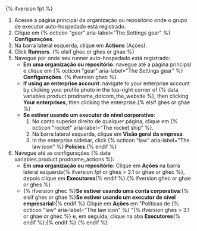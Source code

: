 {% ifversion fpt %}
1. Acesse a página principal da organização ou repositório onde o grupo de executor auto-hospedado está registrado.
2. Clique em {% octicon "gear" aria-label="The Settings gear" %} **Configurações**.
3. Na barra lateral esquerda, clique em **Actions** (Ações).
4. Click **Runners**.
{% elsif ghec or ghes or ghae %}
1. Navegue por onde seu runner auto-hospedado está registrado:
   * **Em uma organização ou repositório**: navegue até a página principal e clique em {% octicon "gear" aria-label="The Settings gear" %} **Configurações**. {% ifversion ghec %}
   * **If using an enterprise account**: navigate to your enterprise account by clicking your profile photo in the top-right corner of {% data variables.product.prodname_dotcom_the_website %}, then clicking **Your enterprises**, then clicking the enterprise.{% elsif ghes or ghae %}
   * **Se estiver usando um executor de nível corporativo**:
     1. No canto superior direito de qualquer página, clique em {% octicon "rocket" aria-label="The rocket ship" %}.
     2. Na barra lateral esquerda, clique em **Visão geral da empresa**.
     3. In the enterprise sidebar, click {% octicon "law" aria-label="The law icon" %} **Policies**.{% endif %}
2. Navegue até as configurações {% data variables.product.prodname_actions %}:
   * **Em uma organização ou repositório**: Clique em **Ações** na barra lateral esquerda{% ifversion fpt or ghes > 3.1 or ghae or ghec %}, depois clique em **Executores**{% endif %}.{% ifversion ghec or ghae or ghes %}
   * {% ifversion ghec %}**Se estiver usando uma conta corporativa**:{% elsif ghes or ghae %}**Se estiver usando um executor de nível empresarial**:{% endif %} Clique em **Ações** em "Políticas de {% octicon "law" aria-label="The law icon" %} "{% ifversion ghes > 3.1 or ghae or ghec %} e, em seguida, clique na aba **Executores**{% endif %}.{% endif %}
{% endif %}

